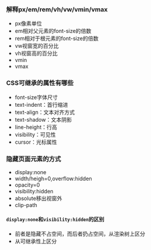 
### 解释px/em/rem/vh/vw/vmin/vmax

- px像素单位
- em相对父元素的font-size的倍数
- rem相对于根元素的font-size的倍数
- vw视窗宽的百分比
- vh视窗高的百分比
- vmin
- vmax

### CSS可继承的属性有哪些

- font-size字体尺寸
- text-indent：首行缩进
- text-align：文本对齐方式
- text-shadow：文本阴影
- line-height：行高
- visibility：可见性
- cursor：光标属性

### 隐藏页面元素的方式

- display:none
- width/heigh=0,overflow:hidden
- opacity=0
- visibility:hidden
- absolute移出视窗外
- clip-path

#### `display:none`和`visibility:hidden`的区别

- 前者是隐藏不占空间，而后者扔占空间，从渲染树上区分
- 从可继承性上区分
